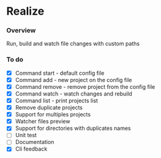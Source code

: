 # Realize

### Overview
Run, build and watch file changes with custom paths

### To do
- [x] Command start - default config file
- [x] Command add - new project on the config file 
- [x] Command remove - remove project from the config file
- [x] Command watch - watch changes and rebuild 
- [x] Command list - print projects list
- [x] Remove duplicate projects
- [x] Support for multiples projects
- [x] Watcher files preview
- [x] Support for directories with duplicates names
- [ ] Unit test
- [ ] Documentation
- [x] Cli feedback